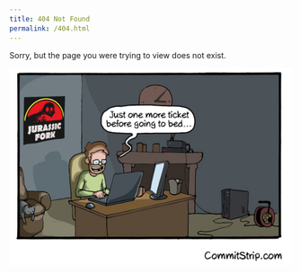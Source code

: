 ```yaml
---
title: 404 Not Found
permalink: /404.html
---
```


Sorry, but the page you were trying to view does not exist.

![404](/public/images/various/404.png)
